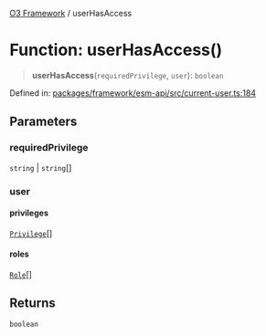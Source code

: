 [O3 Framework](../API.md) / userHasAccess

# Function: userHasAccess()

> **userHasAccess**(`requiredPrivilege`, `user`): `boolean`

Defined in: [packages/framework/esm-api/src/current-user.ts:184](https://github.com/its-kios09/openmrs-esm-core/blob/main/packages/framework/esm-api/src/current-user.ts#L184)

## Parameters

### requiredPrivilege

`string` | `string`[]

### user

#### privileges

[`Privilege`](../interfaces/Privilege.md)[]

#### roles

[`Role`](../interfaces/Role.md)[]

## Returns

`boolean`
